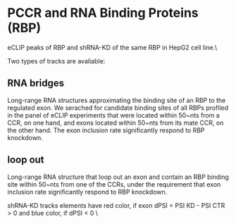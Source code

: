 # PCCR and RNA Binding Proteins (RBP)

eCLIP peaks of RBP and shRNA-KD of the same RBP in HepG2 cell line.\

Two types of tracks are avaliable:

## RNA bridges
Long-range RNA structures approximating the binding site of an RBP to the regulated exon. 
We serached for candidate binding sites of all RBPs profiled in the panel of eCLIP experiments that were located within 50~nts from a CCR, on one hand, and exons located within 50~nts from its mate CCR, on the other hand. The exon inclusion rate significantly respond to RBP knockdown.

## loop out
Long-range RNA structure that loop out an exon and contain an RBP binding site within 50~nts from one of the CCRs, under the requirement that exon inclusion rate significantly respond to RBP knockdown.

shRNA-KD tracks elements have red color, if exon dPSI = PSI KD - PSI CTR > 0 and blue color, if dPSI < 0 \

